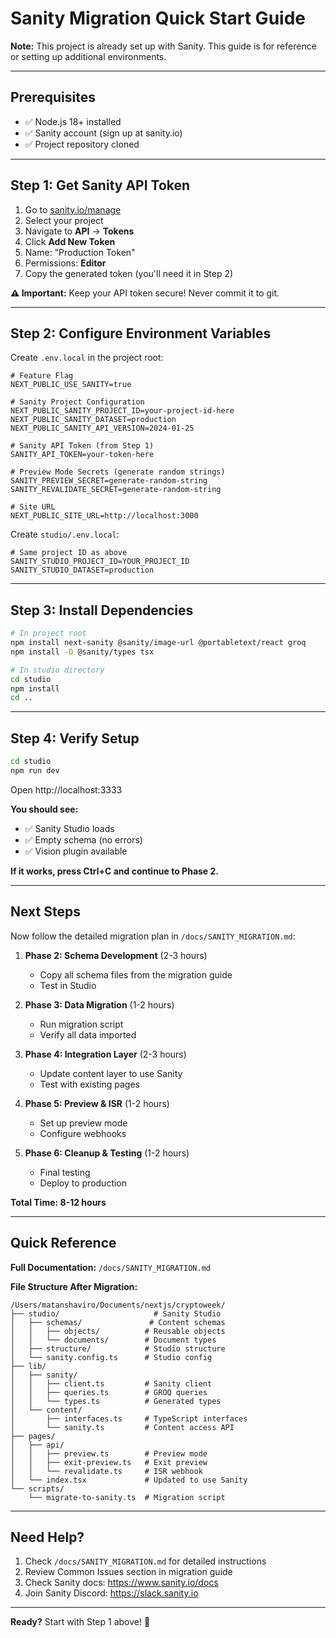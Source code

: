 # Sanity Migration Quick Start Guide

**Note:** This project is already set up with Sanity. This guide is for reference or setting up additional environments.

---

## Prerequisites

- ✅ Node.js 18+ installed
- ✅ Sanity account (sign up at sanity.io)
- ✅ Project repository cloned

---

## Step 1: Get Sanity API Token

1. Go to [sanity.io/manage](https://sanity.io/manage)
2. Select your project
3. Navigate to **API** → **Tokens**
4. Click **Add New Token**
5. Name: "Production Token"
6. Permissions: **Editor**
7. Copy the generated token (you'll need it in Step 2)

**⚠️ Important:** Keep your API token secure! Never commit it to git.

---

## Step 2: Configure Environment Variables

Create `.env.local` in the project root:

```env
# Feature Flag
NEXT_PUBLIC_USE_SANITY=true

# Sanity Project Configuration
NEXT_PUBLIC_SANITY_PROJECT_ID=your-project-id-here
NEXT_PUBLIC_SANITY_DATASET=production
NEXT_PUBLIC_SANITY_API_VERSION=2024-01-25

# Sanity API Token (from Step 1)
SANITY_API_TOKEN=your-token-here

# Preview Mode Secrets (generate random strings)
SANITY_PREVIEW_SECRET=generate-random-string
SANITY_REVALIDATE_SECRET=generate-random-string

# Site URL
NEXT_PUBLIC_SITE_URL=http://localhost:3000
```

Create `studio/.env.local`:

```env
# Same project ID as above
SANITY_STUDIO_PROJECT_ID=YOUR_PROJECT_ID
SANITY_STUDIO_DATASET=production
```

---

## Step 3: Install Dependencies

```bash
# In project root
npm install next-sanity @sanity/image-url @portabletext/react groq
npm install -D @sanity/types tsx

# In studio directory
cd studio
npm install
cd ..
```

---

## Step 4: Verify Setup

```bash
cd studio
npm run dev
```

Open http://localhost:3333

**You should see:**
- ✅ Sanity Studio loads
- ✅ Empty schema (no errors)
- ✅ Vision plugin available

**If it works, press Ctrl+C and continue to Phase 2.**

---

## Next Steps

Now follow the detailed migration plan in `/docs/SANITY_MIGRATION.md`:

1. **Phase 2: Schema Development** (2-3 hours)
   - Copy all schema files from the migration guide
   - Test in Studio

2. **Phase 3: Data Migration** (1-2 hours)
   - Run migration script
   - Verify all data imported

3. **Phase 4: Integration Layer** (2-3 hours)
   - Update content layer to use Sanity
   - Test with existing pages

4. **Phase 5: Preview & ISR** (1-2 hours)
   - Set up preview mode
   - Configure webhooks

5. **Phase 6: Cleanup & Testing** (1-2 hours)
   - Final testing
   - Deploy to production

**Total Time: 8-12 hours**

---

## Quick Reference

**Full Documentation:** `/docs/SANITY_MIGRATION.md`

**File Structure After Migration:**
```
/Users/matanshaviro/Documents/nextjs/cryptoweek/
├── studio/                     # Sanity Studio
│   ├── schemas/               # Content schemas
│   │   ├── objects/          # Reusable objects
│   │   └── documents/        # Document types
│   ├── structure/            # Studio structure
│   └── sanity.config.ts      # Studio config
├── lib/
│   ├── sanity/
│   │   ├── client.ts         # Sanity client
│   │   ├── queries.ts        # GROQ queries
│   │   └── types.ts          # Generated types
│   └── content/
│       ├── interfaces.ts     # TypeScript interfaces
│       └── sanity.ts         # Content access API
├── pages/
│   ├── api/
│   │   ├── preview.ts        # Preview mode
│   │   ├── exit-preview.ts   # Exit preview
│   │   └── revalidate.ts     # ISR webhook
│   └── index.tsx             # Updated to use Sanity
└── scripts/
    └── migrate-to-sanity.ts  # Migration script
```

---

## Need Help?

1. Check `/docs/SANITY_MIGRATION.md` for detailed instructions
2. Review Common Issues section in migration guide
3. Check Sanity docs: https://www.sanity.io/docs
4. Join Sanity Discord: https://slack.sanity.io

---

**Ready?** Start with Step 1 above! 🚀
